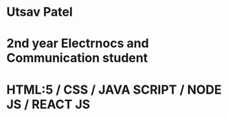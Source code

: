 # Utsav Patel

# 2nd year Electrnocs and Communication student

# HTML:5 / CSS / JAVA SCRIPT / NODE JS / REACT JS
